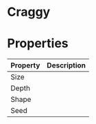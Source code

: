 # Craggy


# Properties


| Property | Description| 
| -------- | -----------|
| Size |  |
| Depth |  |
| Shape |  |
| Seed |  |






